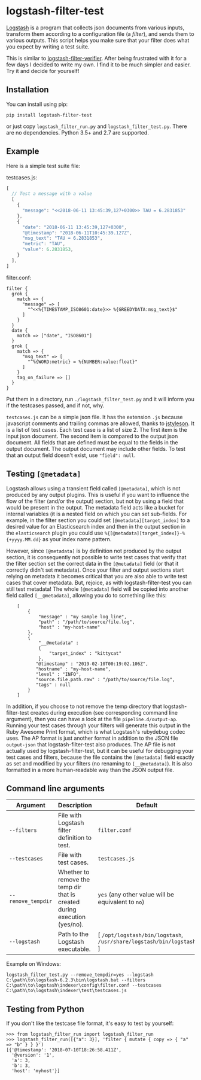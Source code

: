 # logstash-filter-test
[Logstash](https://www.elastic.co/products/logstash) is a program that collects
json documents from various inputs, transform them according to a configuration
file (a *filter*), and sends them to various outputs. This script helps you make
sure that your filter does what you expect by writing a test suite.

This is similar to
[logstash-filter-verifier](https://github.com/magnusbaeck/logstash-filter-verifier).
After being frustrated with it for a few days I decided to write my own. I find
it to be much simpler and easier. Try it and decide for yourself!

## Installation

You can install using pip:

```
pip install logstash-filter-test
```

or just copy `logstash_filter_run.py` and `logstash_filter_test.py`. There are
no dependencies. Python 3.5+ and 2.7 are supported.

## Example

Here is a simple test suite file:

testcases.js:
```javascript
[
  // Test a message with a value
  [
    {
      "message": "<<2018-06-11 13:45:39,127+0300>> TAU = 6.2831853"
    },
    {
      "date": "2018-06-11 13:45:39,127+0300",
      "@timestamp": "2018-06-11T10:45:39.127Z",
      "msg_text": "TAU = 6.2831853",
      "metric": "TAU",
      "value": 6.2831853,
    }
  ],
]
```

filter.conf:
```
filter {
  grok {
    match => {
      "message" => [
        "^<<%{TIMESTAMP_ISO8601:date}>> %{GREEDYDATA:msg_text}$"
      ]
    }
  }
  date {
    match => ["date", "ISO8601"]
  }
  grok {
    match => {
      "msg_text" => [
        "^%{WORD:metric} = %{NUMBER:value:float}"
      ]
    }
    tag_on_failure => []
  }
}
```

Put them in a directory, run `./logstash_filter_test.py` and it will inform you
if the testcases passed, and if not, why.

`testcases.js` can be a simple json file. It has the extension `.js` because
javascript comments and trailing commas are allowed, thanks to
[jstyleson](https://github.com/linjackson78/jstyleson). It is a list of
test cases. Each test case is a list of size 2. The first item is the input 
json document. The second item is compared to the output json document. All
fields that are defined must be equal to the fields in the output document.
The output document may include other fields. To test that an output field
doesn't exist, use `"field": null`.

## Testing `[@metadata]`

Logstash allows using a transient field called `[@metadata]`, which is not produced by any output plugins. This is useful if you want to influence the flow of the filter (and/or the output) section, but not by using a field that would be present in the output. The metadata field acts like a bucket for internal variables (it is a nested field on which you can set sub-fields. For example, in the filter section you could set `[@metadata][target_index]` to a desired value for an Elasticsearch index and then in the output section in the `elasticsearch` plugin you could use `%{[@metadata][target_index]}-%{+yyyy.MM.dd}` as your index name pattern.

However, since `[@metadata]` is by definition not produced by the output section, it is consequently not possible to write test cases that verify that the filter section set the correct data in the `[@metadata]` field (or that it correctly didn't set metadata). Once your filter and output sections start relying on metadata it becomes critical that you are also able to write test cases that cover metadata. But, rejoice, as with logstash-filter-test you can still test metadata! The whole `[@metadata]` field will be copied into another field called `[__@metadata]`, allowing you do to something like this:

```
    [
        {
            "message" : "my sample log line",
            "path" : "/path/to/source/file.log",
            "host" : "my-host-name"
        },
        {
            "__@metadata" : 
            {
                "target_index" : "kittycat"
            },
           "@timestamp" : "2019-02-10T00:19:02.106Z",
           "hostname" : "my-host-name",
           "level" : "INFO",
           "source.file.path.raw" : "/path/to/source/file.log",
           "tags" : null
        }
    ]
```

In addition, if you choose to not remove the temp directory that logstash-filter-test creates during execution (see corresponding command line argument), then you can have a look at the file `pipeline.d/output-ap`. Running your test cases through your filters will generate this output in the Ruby Awesome Print format, which is what Logstash's rubydebug codec uses. The AP format is just another format in addition to the JSON file `output-json` that logstash-filter-test also produces. The AP file is not actually used by logstash-filter-test, but it can be useful for debugging your test cases and filters, because the file contains the `[@metadata]` field exactly as set and modified by your filters (no renaming to `[__@metadata]`). It is also formatted in a more human-readable way than the JSON output file.


## Command line arguments

| Argument | Description | Default |
| -------- | ----------- | ------- |
| `--filters` | File with Logstash filter definition to test. | `filter.conf` |
| `--testcases` | File with test cases. | `testcases.js` |
| `--remove_tempdir` | Whether to remove the temp dir that is created during execution (yes/no). | `yes` (any other value will be equivalent to `no`) |
| `--logstash` | Path to the Logstash executable. | \[ `/opt/logstash/bin/logstash`, `/usr/share/logstash/bin/logstash` \] |

Example on Windows:

```
logstash_filter_test.py --remove_tempdir=yes --logstash C:\path\to\logstash-6.2.3\bin\logstash.bat --filters C:\path\to\logstash\indexer\config\filter.conf --testcases C:\path\to\logstash\indexer\test\testcases.js
```

## Testing from Python

If you don't like the testcase file format, it's easy to test by yourself:

```pydocstring
>>> from logstash_filter_run import logstash_filter_run
>>> logstash_filter_run([{"a": 3}], 'filter { mutate { copy => { "a" => "b" } } }')
[{'@timestamp': '2018-07-10T18:26:58.411Z',
  '@version': '1',
  'a': 3,
  'b': 3,
  'host': 'myhost'}]
```
